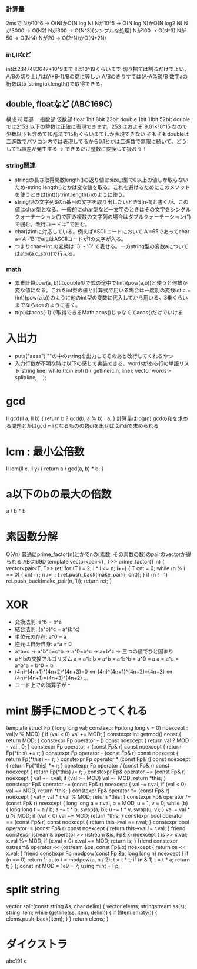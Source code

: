 ### 計算量
2msで
Nが10^6 → O(N)かO(N log N)
Nが10^5 → O(N log N)かO(N log2 N)
Nが3000 → O(N2)
Nが300 → O(N^3)(シンプルな処理)
Nが100 → O(N^3)
Nが50 → O(N^4)
Nが20 → O(2^N)かO(N*2N)

### int,llなど
intは2.147483647*10^9まで
llは10^19くらいまで
切り捨ては割るだけでよい、A/Bの切り上げは(A+B-1)/Bの商に等しい
A/Bのきりすては(A-A%B)/B
数字aの桁数はto_string(a).length()で取得できる。

## double, floatなど (ABC169C)
構成	 符号部	　指数部   仮数部
float	1bit	8bit	23bit
double	1bit	11bit	52bit
doubleでは2^53 以下の整数は正確に表現できます。253 はおよそ 9.01×10^15 なので少数以下も含めて10進法で15桁くらいまでしか表現できない
そもそもdoubleは二進数でパソコン内では表現してるから0.1とかは二進数で無限に続いて、どうしても誤差が発生する
-> できるだけ整数に変換して扱おう！

### string関連
- stringの長さ取得関数length()の返り値はsize_t型で0以上の値しか取らないため-string.length()とかは変な値を取る。これを避けるためにこのメソッドを使うときは(int)(strint.length())のように使う。
- string型の文字列Sのn番目の文字を取り出したいときS[n-1]と書くが、この値はchar型となる、一般的にchar型など一文字のときはその文字をシングルクォーテーション(')で囲み複数の文字列の場合はダブルクォーテーション(")で囲む。改行コードは''で囲む。
- charはintに対応している。例えばASCIIコードにおいて'A'=65であってchar a='A'-'B'でaにはASCIIコードが1の文字が入る。
- つまりchar->int の変換は '3' - '0' で表せる。一方string型の変数aについてはatoi(a.c_str())で行える。

### math
- 累乗計算pow(a, b)はdouble型で式の途中で(int)(pow(a,b))と使うと何故か変な値になる。これをint型の値と計算式で用いる場合は一度別の変数int c = (int)(pow(a,b))のように他のint型の変数に代入してから用いる。3乗くらいまでならa*a*aのように書く。
- π(pi)はacos(-1)で取得できるMath.acos()じゃなくてacos()だけでいける


# 入出力
- puts("aaaa") ""の中のstringを出力してそのあと改行してくれるやつ
- 入力行数が不明な時は以下の感じで実装できる、wordsがある行の単語リスト
    string line;
    while (!cin.eof()) {
        getline(cin, line);
        vector<string> words = split(line, ' ');


# gcd
ll gcd(ll a, ll b) { return b ? gcd(b, a % b) : a; }
計算量はlog(n)
gcdの和を求める問題とかはgcd = iとなるものの数diを出せば
Σi*diで求められる

# lcm : 最小公倍数
ll lcm(ll x, ll y) { return a / gcd(a, b) * b; }

# a以下のbの最大の倍数
a / b * b

# 素因数分解
O(√n) 普通にprime_factor(n)とかでnの(素数, その素数の数)のpairのvectorが得られる
ABC169D
template <typename T>
vector<pair<T, T>> prime_factor(T n) {
    vector<pair<T, T>> ret;
    for (T i = 2; i * i <= n; i++) {
        T cnt = 0;
        while (n % i == 0) {
            cnt++;
            n /= i;
        }
        ret.push_back(make_pair(i, cnt));
    }
    if (n != 1) ret.push_back(make_pair(n, 1));
    return ret;
}

# XOR
- 交換法則: a^b = b^a
- 結合法則: (a^b)^c = a^(b^c)
- 単位元の存在: a^0 = a
- 逆元は自分自身: a^a = 0
- a^b=c -> a^b^b=c^b -> a^0=b^c -> a=b^c
    -> 三つの値でひと固まり
- aとbの交換アルゴリズム
    a = a^b
    b = a^b = a^b^b = a^0 = a
    a = a^a = a^b^a = b^0 = b
- (4n)^(4n+1)^(4n+2)^(4n+3)=0 ⇔ (4n)^(4n+1)^(4n+2)=(4n+3) ⇔ (4n)^(4n+1)=(4n+3)^(4n+2) ...
- コード上での演算子が ^



# mint 勝手にMODとってくれる
template<int MOD> struct Fp {
    long long val;
    constexpr Fp(long long v = 0) noexcept : val(v % MOD) {
        if (val < 0) val += MOD;
    }
    constexpr int getmod() const { return MOD; }
    constexpr Fp operator - () const noexcept {
        return val ? MOD - val : 0;
    }
    constexpr Fp operator + (const Fp& r) const noexcept { return Fp(*this) += r; }
    constexpr Fp operator - (const Fp& r) const noexcept { return Fp(*this) -= r; }
    constexpr Fp operator * (const Fp& r) const noexcept { return Fp(*this) *= r; }
    constexpr Fp operator / (const Fp& r) const noexcept { return Fp(*this) /= r; }
    constexpr Fp& operator += (const Fp& r) noexcept {
        val += r.val;
        if (val >= MOD) val -= MOD;
        return *this;
    }
    constexpr Fp& operator -= (const Fp& r) noexcept {
        val -= r.val;
        if (val < 0) val += MOD;
        return *this;
    }
    constexpr Fp& operator *= (const Fp& r) noexcept {
        val = val * r.val % MOD;
        return *this;
    }
    constexpr Fp& operator /= (const Fp& r) noexcept {
        long long a = r.val, b = MOD, u = 1, v = 0;
        while (b) {
            long long t = a / b;
            a -= t * b, swap(a, b);
            u -= t * v, swap(u, v);
        }
        val = val * u % MOD;
        if (val < 0) val += MOD;
        return *this;
    }
    constexpr bool operator == (const Fp& r) const noexcept {
        return this->val == r.val;
    }
    constexpr bool operator != (const Fp& r) const noexcept {
        return this->val != r.val;
    }
    friend constexpr istream& operator >> (istream &is, Fp<MOD>& x) noexcept {
        is >> x.val;
        x.val %= MOD;
        if (x.val < 0) x.val += MOD;
        return is;
    }
    friend constexpr ostream& operator << (ostream &os, const Fp<MOD>& x) noexcept {
        return os << x.val;
    }
    friend constexpr Fp<MOD> modpow(const Fp<MOD> &a, long long n) noexcept {
        if (n == 0) return 1;
        auto t = modpow(a, n / 2);
        t = t * t;
        if (n & 1) t = t * a;
        return t;
    }
};
const int MOD = 1e9 + 7;
using mint = Fp<MOD>;

# split string
vector<string> split(const string &s, char delim) {
    vector<string> elems;
    stringstream ss(s);
    string item;
    while (getline(ss, item, delim)) {
    if (!item.empty()) {
            elems.push_back(item);
        }
    }
    return elems;
}


# ダイクストラ
abc191 e
